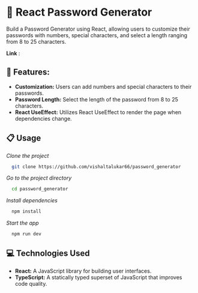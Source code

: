 # 🔑 React Password Generator

Build a Password Generator using React, allowing users to customize their passwords with numbers, special characters, and select a length ranging from 8 to 25 characters.

**Link** : 

## 🚀 Features:
- **Customization:** Users can add numbers and special characters to their passwords.
- **Password Length:** Select the length of the password from 8 to 25 characters.
- **React UseEffect:** Utilizes React UseEffect to render the page when dependencies change.

## 📋 Usage


*Clone the project*

```bash
  git clone https://github.com/vishaltalukar66/password_generator
```

*Go to the project directory*


```bash
  cd password_generator
```

*Install dependencies*

```bash
  npm install
```
*Start the app*

```bash
  npm run dev
  ```
  ##

## 💻 Technologies Used
- **React:** A JavaScript library for building user interfaces.
- **TypeScript:** A statically typed superset of JavaScript that improves code quality.
